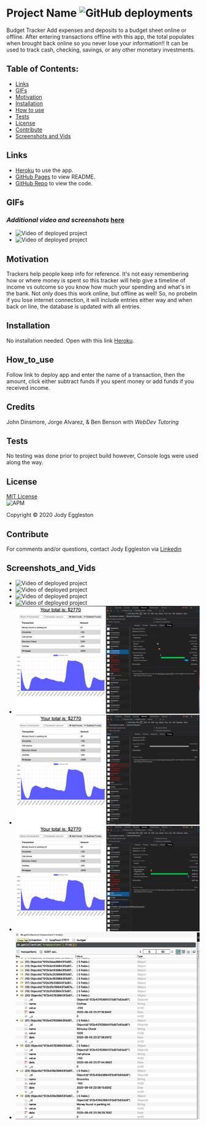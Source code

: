# Project Name ![GitHub deployments](https://img.shields.io/github/deployments/badges/shields/shields-staging?color=pink)
Budget Tracker
Add expenses and deposits to a budget sheet online or offline. After entering transactions offline with this app, the total populates when brought back online so you never lose your information!! It can be used to track cash, checking, savings, or any other monetary investments. 


## Table of Contents:
  - [Links](#Links)
  - [GIFs](#GIFs)
  - [Motivation](#Motivation)
  - [Installation](#Installation)
  - [How to use](#How_to_use)
  - [Tests](#Tests)
  - [License](#License)
  - [Contribute](#Contribute)
  - [Screenshots and Vids](#Screenshots_and_Vids)


  ## Links
  - [Heroku](https://budget-tracker-for-you.herokuapp.com/) to use the app.
  - [GitHub Pages](https://jmeggles.github.io/Budget_Tracker/) to view README.
  - [GitHub Repo](https://github.com/jmeggles/Budget_Tracker) to view the code.


 ## GIFs 
 ### *Additional video and screenshots* [here](#Screenshots_and_Vids)
  - ![Video of deployed project](https://media.giphy.com/media/J5wI1iv25cFnGHouV1/giphy.gif)
  - ![Video of deployed project](https://media.giphy.com/media/Pm4hnI70yogJqOipwK/giphy.gif)

  
  ## Motivation
  Trackers help people keep info for reference.  It's not easy remembering how or where money is spent so this tracker will help give a timeline of income vs outcome so you know how much your spending and what's in the bank.  Not only does this work online, but offline as well!  So, no probelm if you lose internet connection, it will include entries either way and when back on line, the database is updated with all entries. 

  ## Installation 
  No installation needed.  Open with this link [Heroku](https://budget-tracker-for-you.herokuapp.com/).

  ## How_to_use
  Follow link to deploy app and enter the name of a transaction, then the amount, click either subtract funds if you spent money or add funds if you received income.  

  ## Credits
  John Dinsmore, Jorge Alvarez, & Ben Benson with *WebDev Tutoring*

  ## Tests
  No testing was done prior to project build however, Console logs were used along the way.    

  ## License 
  [MIT License](https://opensource.org/licenses/MIT)<br>
  ![APM](https://img.shields.io/apm/l/npm?color=pink&style=plastic) 

  Copyright © 2020 Jody Eggleston 

  ## Contribute
  For comments and/or questions, contact Jody Eggleston via 
  [Linkedin](https://www.linkedin.com/in/jody-eggleston/)

   ## Screenshots_and_Vids 
  - ![Video of deployed project](https://media.giphy.com/media/h6g2UeynsoyyrTwN9d/giphy.gif)
  - ![Video of deployed project](https://media.giphy.com/media/cnQUiBfNtSzdhS6cG1/giphy.gif)
  - ![Video of deployed project](https://media.giphy.com/media/efCnbxJy8qbC3quwZV/giphy.gif)
  - ![Video of deployed project](https://media.giphy.com/media/jU8yG6RjJ2YMKV1L22/giphy.gif)
  - ![Screenshot of deployed project](./public/assets/images/screenshot1.png)  
  - ![Screenshot of deployed project](./public/assets/images/screenshot2.png)
  - ![Screenshot of deployed project](./public/assets/images/screenshot3.png)  
  - ![Screenshot of deployed project](./public/assets/images/screenshot4.png)
